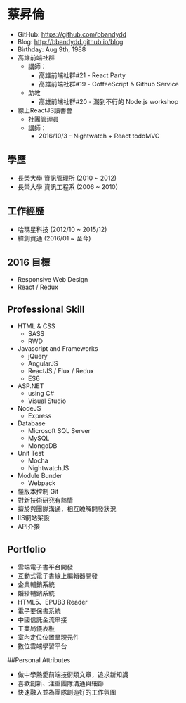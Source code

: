 # 蔡昇倫

- GitHub: https://github.com/bbandydd
- Blog: http://bbandydd.github.io/blog
- Birthday: Aug 9th, 1988
- 高雄前端社群
	- 講師：
		- 高雄前端社群#21 - React Party
		- 高雄前端社群#19 - CoffeeScript & Github Service
	- 助教
		- 高雄前端社群#20 - 潮到不行的 Node.js workshop
- 線上ReactJS讀書會
	- 社團管理員
	- 講師：
		- 2016/10/3 - Nightwatch + React todoMVC

## 學歷

- 長榮大學 資訊管理所 (2010 ~ 2012)
- 長榮大學 資訊工程系 (2006 ~ 2010)

## 工作經歷

- 哈瑪星科技 (2012/10 ~ 2015/12)
- 緯創資通 (2016/01 ~ 至今)

## 2016 目標

- Responsive Web Design
- React / Redux

## Professional Skill

- HTML & CSS
	- SASS
	- RWD
- Javascript and Frameworks
	- jQuery
	- AngularJS
	- ReactJS / Flux / Redux
	- ES6
- ASP.NET
	- using C#
	- Visual Studio
- NodeJS
	- Express
- Database
	- Microsoft SQL Server
	- MySQL
	- MongoDB
- Unit Test
	- Mocha
	- NightwatchJS
- Module Bunder
	- Webpack
- 懂版本控制 Git
- 對新技術研究有熱情
- 擅於與團隊溝通，相互瞭解開發狀況
- IIS網站架設
- API介接

## Portfolio

- 雲端電子書平台開發
- 互動式電子書線上編輯器開發
- 企業輔銷系統
- 婚紗輔銷系統
- HTML5、EPUB3 Reader
- 電子要保書系統
- 中國信託金流串接
- 工業局儀表板
- 室內定位位置呈現元件
- 數位雲端學習平台

##Personal Attributes

- 做中學熱愛前端技術類文章，追求新知識
- 喜歡創新、注重團隊溝通與細節
- 快速融入並為團隊創造好的工作氛圍

